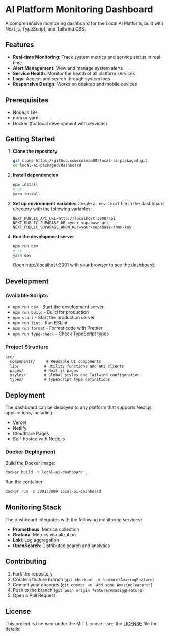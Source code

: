 # AI Platform Monitoring Dashboard

A comprehensive monitoring dashboard for the Local AI Platform, built with Next.js, TypeScript, and Tailwind CSS.

## Features

- **Real-time Monitoring**: Track system metrics and service status in real-time
- **Alert Management**: View and manage system alerts
- **Service Health**: Monitor the health of all platform services
- **Logs**: Access and search through system logs
- **Responsive Design**: Works on desktop and mobile devices

## Prerequisites

- Node.js 18+
- npm or yarn
- Docker (for local development with services)

## Getting Started

1. **Clone the repository**
   ```bash
   git clone https://github.com/coleam00/local-ai-packaged.git
   cd local-ai-packaged/dashboard
   ```

2. **Install dependencies**
   ```bash
   npm install
   # or
   yarn install
   ```

3. **Set up environment variables**
   Create a `.env.local` file in the dashboard directory with the following variables:
   ```env
   NEXT_PUBLIC_API_URL=http://localhost:3000/api
   NEXT_PUBLIC_SUPABASE_URL=your-supabase-url
   NEXT_PUBLIC_SUPABASE_ANON_KEY=your-supabase-anon-key
   ```

4. **Run the development server**
   ```bash
   npm run dev
   # or
   yarn dev
   ```
   Open [http://localhost:3001](http://localhost:3001) with your browser to see the dashboard.

## Development

### Available Scripts

- `npm run dev` - Start the development server
- `npm run build` - Build for production
- `npm start` - Start the production server
- `npm run lint` - Run ESLint
- `npm run format` - Format code with Prettier
- `npm run type-check` - Check TypeScript types

### Project Structure

```
src/
  components/     # Reusable UI components
  lib/           # Utility functions and API clients
  pages/         # Next.js pages
  styles/        # Global styles and Tailwind configuration
  types/         # TypeScript type definitions
```

## Deployment

The dashboard can be deployed to any platform that supports Next.js applications, including:

- Vercel
- Netlify
- Cloudflare Pages
- Self-hosted with Node.js

### Docker Deployment

Build the Docker image:
```bash
docker build -t local-ai-dashboard .
```

Run the container:
```bash
docker run -p 3001:3000 local-ai-dashboard
```

## Monitoring Stack

The dashboard integrates with the following monitoring services:

- **Prometheus**: Metrics collection
- **Grafana**: Metrics visualization
- **Loki**: Log aggregation
- **OpenSearch**: Distributed search and analytics

## Contributing

1. Fork the repository
2. Create a feature branch (`git checkout -b feature/AmazingFeature`)
3. Commit your changes (`git commit -m 'Add some AmazingFeature'`)
4. Push to the branch (`git push origin feature/AmazingFeature`)
5. Open a Pull Request

## License

This project is licensed under the MIT License - see the [LICENSE](LICENSE) file for details.
